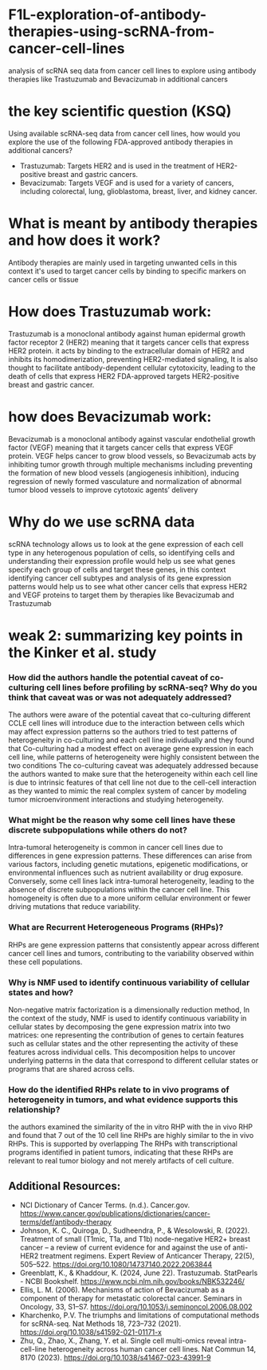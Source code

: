 # F1L-exploration-of-antibody-therapies-using-scRNA-from-cancer-cell-lines
analysis of scRNA seq data from cancer cell lines to explore using antibody therapies like Trastuzumab and Bevacizumab in additional cancers


# the key scientific question (KSQ)
Using available scRNA-seq data from cancer cell lines, how would you explore the use of the following FDA-approved antibody therapies in additional cancers?
- Trastuzumab: Targets HER2 and is used in the treatment of HER2-positive breast and gastric cancers.
- Bevacizumab: Targets VEGF and is used for a variety of cancers, including colorectal, lung, glioblastoma, breast, liver, and kidney cancer.

# What is meant by antibody therapies and how does it work?
Antibody therapies are mainly used in targeting unwanted cells in this context it's used to target cancer cells by binding to specific markers on cancer cells or tissue 

# How does Trastuzumab work:
Trastuzumab is a monoclonal antibody against human epidermal growth factor receptor 2 (HER2) meaning that it targets cancer cells that express HER2 protein.
it acts by binding to the extracellular domain of HER2 and inhibits its homodimerization, preventing HER2-mediated signaling, It is also thought to facilitate antibody-dependent cellular cytotoxicity, leading to the death of cells that express HER2
FDA-approved targets HER2-positive breast and gastric cancer.
# how does Bevacizumab work:
Bevacizumab is a monoclonal antibody against vascular endothelial growth factor (VEGF) meaning that it targets cancer cells that express VEGF protein.
VEGF helps cancer to grow blood vessels, so Bevacizumab acts by inhibiting tumor growth through multiple mechanisms including preventing the formation of new blood vessels (angiogenesis inhibition), inducing regression of newly formed vasculature and normalization of abnormal tumor blood vessels to improve cytotoxic agents’ delivery

# Why do we use scRNA data 
scRNA technology allows  us to look at the gene expression of each cell type in any heterogenous population of cells, so identifying cells and understanding their expression profile would help us see what genes specify each group of cells and target these genes, in this context identifying cancer cell subtypes and analysis of its gene expression patterns would help us to see what other cancer cells that express HER2 and VEGF proteins to target them by therapies like Bevacizumab and Trastuzumab 


# weak 2: summarizing key points in the  Kinker et al. study 
### How did the authors handle the potential caveat of co-culturing cell lines before profiling by scRNA-seq? Why do you think that caveat was or was not adequately addressed?
The authors were aware of the potential caveat that co-culturing different CCLE cell lines will introduce due to the interaction between cells which may affect expression patterns so the authors tried to test patterns of heterogeneity in co-culturing and each cell line individually and they found that Co-culturing had a modest effect on average gene expression in each cell line, while patterns of heterogeneity were highly consistent between the two conditions
The co-culturing caveat was adequately addressed because the authors wanted to make sure that the heterogeneity within each cell line is due to intrinsic features of that cell line not due to the cell-cell interaction as they wanted to mimic the real complex system of cancer by modeling tumor microenvironment interactions and studying heterogeneity.
### What might be the reason why some cell lines have these discrete subpopulations while others do not?
Intra-tumoral heterogeneity is common in cancer cell lines due to differences in gene expression patterns. These differences can arise from various factors, including genetic mutations, epigenetic modifications, or environmental influences such as nutrient availability or drug exposure. Conversely, some cell lines lack intra-tumoral heterogeneity, leading to the absence of discrete subpopulations within the cancer cell line. This homogeneity is often due to a more uniform cellular environment or fewer driving mutations that reduce variability.
### What are Recurrent Heterogeneous Programs (RHPs)?
RHPs are gene expression patterns that consistently appear across different cancer cell lines and tumors, contributing to the variability observed within these cell populations.
### Why is NMF used to identify continuous variability of cellular states and how?
Non-negative matrix factorization is a dimensionally reduction method, In the context of the study, NMF is used to identify continuous variability in cellular states by decomposing the gene expression matrix into two matrices: one representing the contribution of genes to certain features such as cellular states and the other representing the activity of these features across individual cells. This decomposition helps to uncover underlying patterns in the data that correspond to different cellular states or programs that are shared across cells.
### How do the identified RHPs relate to in vivo programs of heterogeneity in tumors, and what evidence supports this relationship?
the authors examined the similarity of the in vitro RHP with the in vivo RHP and found that 7 out of the 10 cell line RHPs are highly similar to the in vivo RHPs. This is supported by overlapping The RHPs with transcriptional programs identified in patient tumors, indicating that these RHPs are relevant to real tumor biology and not merely artifacts of cell culture.



## Additional Resources:
- NCI Dictionary of Cancer Terms. (n.d.). Cancer.gov. https://www.cancer.gov/publications/dictionaries/cancer-terms/def/antibody-therapy
- Johnson, K. C., Quiroga, D., Sudheendra, P., & Wesolowski, R. (2022). Treatment of small (T1mic, T1a, and T1b) node-negative HER2+ breast cancer – a review of current evidence for and against the use of anti-HER2 treatment regimens. Expert Review of Anticancer Therapy, 22(5), 505–522. https://doi.org/10.1080/14737140.2022.2063844
- Greenblatt, K., & Khaddour, K. (2024, June 22). Trastuzumab. StatPearls - NCBI Bookshelf. https://www.ncbi.nlm.nih.gov/books/NBK532246/
- Ellis, L. M. (2006). Mechanisms of action of Bevacizumab as a component of therapy for metastatic colorectal cancer. Seminars in Oncology, 33, S1–S7. https://doi.org/10.1053/j.seminoncol.2006.08.002
- Kharchenko, P.V. The triumphs and limitations of computational methods for scRNA-seq. Nat Methods 18, 723–732 (2021). https://doi.org/10.1038/s41592-021-01171-x
- Zhu, Q., Zhao, X., Zhang, Y. et al. Single cell multi-omics reveal intra-cell-line heterogeneity across human cancer cell lines. Nat Commun 14, 8170 (2023). https://doi.org/10.1038/s41467-023-43991-9
